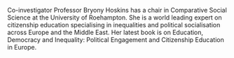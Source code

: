 Co-investigator Professor Bryony Hoskins
has a chair in Comparative Social Science at the University of Roehampton. She is a world
leading expert on citizenship education specialising in inequalities and
political socialisation across Europe and the Middle East. Her latest book is
on Education, Democracy and Inequality: Political Engagement and Citizenship
Education in Europe.
